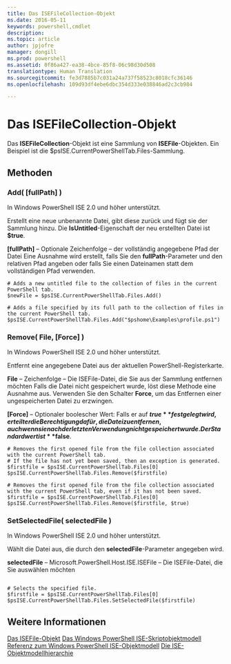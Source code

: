 ```yaml
---
title: Das ISEFileCollection-Objekt
ms.date: 2016-05-11
keywords: powershell,cmdlet
description: 
ms.topic: article
author: jpjofre
manager: dongill
ms.prod: powershell
ms.assetid: 0f86a427-ea38-4bce-85f8-06c98d30d508
translationtype: Human Translation
ms.sourcegitcommit: fe3d7885b7c031a24a737f58523c8018cfc36146
ms.openlocfilehash: 109d93df4ebe6dbc354d333e038846ad2c3cb984

---
```


# Das ISEFileCollection-Objekt
  Das **ISEFileCollection**-Objekt ist eine Sammlung von **ISEFile**-Objekten. Ein Beispiel ist die $psISE.CurrentPowerShellTab.Files-Sammlung.

## Methoden

### Add\( \[fullPath\] \)
  In Windows PowerShell ISE 2.0 und höher unterstützt. 

 Erstellt eine neue unbenannte Datei, gibt diese zurück und fügt sie der Sammlung hinzu. Die **IsUntitled**-Eigenschaft der neu erstellten Datei ist **$true**.

 **\[fullPath\]** – Optionale Zeichenfolge – der vollständig angegebene Pfad der Datei Eine Ausnahme wird erstellt, falls Sie den **fullPath**-Parameter und den relativen Pfad angeben oder falls Sie einen Dateinamen statt dem vollständigen Pfad verwenden.

```
# Adds a new untitled file to the collection of files in the current PowerShell tab.
$newFile = $psISE.CurrentPowerShellTab.Files.Add()

# Adds a file specified by its full path to the collection of files in the current PowerShell tab.
$psISE.CurrentPowerShellTab.Files.Add("$pshome\Examples\profile.ps1")

```

### Remove\( File, \[Force\] \)
  In Windows PowerShell ISE 2.0 und höher unterstützt. 

 Entfernt eine angegebene Datei aus der aktuellen PowerShell-Registerkarte.

 **File** – Zeichenfolge – Die ISEFile-Datei, die Sie aus der Sammlung entfernen möchten Falls die Datei nicht gespeichert wurde, löst diese Methode eine Ausnahme aus. Verwenden Sie den Schalter **Force**, um das Entfernen einer ungespeicherten Datei zu erzwingen.

 **\[Force\]** – Optionaler boolescher Wert: Falls er auf **$true** festgelegt wird, erteilt er die Berechtigung dafür, die Datei zu entfernen, auch wenn sie nach der letzten Verwendung nicht gespeichert wurde. Der Standardwert ist **$false**.

```
# Removes the first opened file from the file collection associated with the current PowerShell tab.
# If the file has not yet been saved, then an exception is generated.
$firstfile = $psISE.CurrentPowerShellTab.Files[0]
$psISE.CurrentPowerShellTab.Files.Remove($firstfile)

# Removes the first opened file from the file collection associated with the current PowerShell tab, even if it has not been saved.
$firstfile = $psISE.CurrentPowerShellTab.Files[0]
$psISE.CurrentPowerShellTab.Files.Remove($firstfile, $true)
```

### SetSelectedFile\( selectedFile \)
  In Windows PowerShell ISE 2.0 und höher unterstützt. 

 Wählt die Datei aus, die durch den **selectedFile**-Parameter angegeben wird.

 **selectedFile** – Microsoft.PowerShell.Host.ISE.ISEFile – Die ISEFile-Datei, die Sie auswählen möchten

```

# Selects the specified file.
$firstfile = $psISE.CurrentPowerShellTab.Files[0]
$psISE.CurrentPowerShellTab.Files.SetSelectedFile($firstfile)

```

## Weitere Informationen
 [Das ISEFile-Objekt](The-ISEFile-Object.md) 
 [Das Windows PowerShell ISE-Skriptobjektmodell](The-Windows-PowerShell-ISE-Scripting-Object-Model.md) 
 [Referenz zum Windows PowerShell ISE-Objektmodell](Windows-PowerShell-ISE-Object-Model-Reference.md) 
 [Die ISE-Objektmodellhierarchie](The-ISE-Object-Model-Hierarchy.md)

  



<!--HONumber=Oct16_HO1-->


